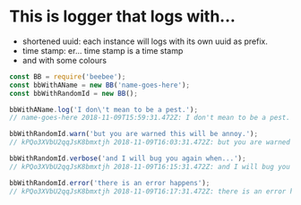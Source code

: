 # This is logger that logs with...

* shortened uuid: each instance will logs with its own uuid as prefix.
* time stamp: er... time stamp is a time stamp
* and with some colours

```javascript
const BB = require('beebee');
const bbWithAName = new BB('name-goes-here');
const bbWithRandomId = new BB();

bbWithAName.log('I don\'t mean to be a pest.');
// name-goes-here 2018-11-09T15:59:31.472Z: I don't mean to be a pest.

bbWithRandomId.warn('but you are warned this will be annoy.');
// kPQo3XVbU2qqJsK8bmxtjh 2018-11-09T16:03:31.472Z: but you are warned I will be annoy.

bbWithRandomId.verbose('and I will bug you again when...');
// kPQo3XVbU2qqJsK8bmxtjh 2018-11-09T16:15:31.472Z: and I will bug you again when...

bbWithRandomId.error('there is an error happens');
// kPQo3XVbU2qqJsK8bmxtjh 2018-11-09T16:17:31.472Z: there is an error happen
```